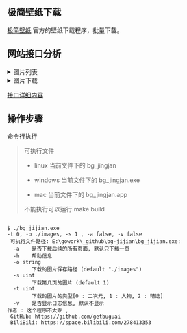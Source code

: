 ## 极简壁纸下载

[极简壁纸](https://bz.zzzmh.cn/) 官方的壁纸下载程序，批量下载。
## 网站接口分析

<details>
    <summary>图片列表</summary>
Post https://api.zzzmh.cn/bz/getJsonByType
</details>

<details>
    <summary>图片下载</summary>
Get https://w.wallhaven.cc/full/5w/wallhaven-5wkvz8.png 1920 × 1382   
 
Get https://w.wallhaven.cc/full/39/wallhaven-392zpd.jpg  
</details>

[接口详细内容](./analyze.md)

## 操作步骤

命令行执行  
> 可执行文件  
>
> - linux 当前文件下的 bg_jingjan 
> 
> - windows 当前文件下的 bg_jingjan.exe  
>
> - mac 当前文件下的 bg_jingjan.app  
>
> 不能执行可以运行 make build  

```shell script

$ ./bg_jijian.exe
-t 0, -o ./images, -s 1 , -a false, -v false
 可执行文件路径: E:\gowork\_github\bg-jijian\bg_jijian.exe:
  -a    是否下载后续的所有页面, 默认只下载一页
  -h    帮助信息
  -o string
        下载的图片保存路径 (default "./images")
  -s uint
        下载第几页的图片 (default 1)
  -t uint
        下载的图片的类型[0 : 二次元, 1 : 人物, 2 : 精选]
  -v    是否显示日志信息, 默认不显示
作者 : 这个程序不太乖 ,
 GitHub: https://github.com/getbuguai
 BiliBili: https://space.bilibili.com/278413353

```